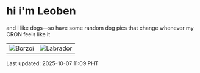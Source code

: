 # hi i'm Leoben

and i like dogs—so have some random dog pics that change whenever my CRON feels like it

|  |  |
|--------|----------|
| ![Borzoi](https://random-dog-vercel.vercel.app/api/random-borzoi?v=1759806580) | ![Labrador](https://random-dog-vercel.vercel.app/api/random-labrador?v=1759806580) |

Last updated: 2025-10-07 11:09 PHT

